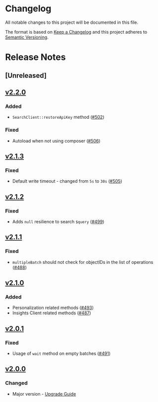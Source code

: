 # Changelog
All notable changes to this project will be documented in this file.

The format is based on [Keep a Changelog](http://keepachangelog.com/)
and this project adheres to [Semantic Versioning](http://semver.org/).

# Release Notes

## [Unreleased]

## [v2.2.0](https://github.com/algolia/algoliasearch-client-php/compare/2.1.3...2.2.0)

### Added
- `SearchClient::restoreApiKey` method ([#502](https://github.com/algolia/algoliasearch-client-php/pull/502))

### Fixed
- Autoload when not using composer ([#506](https://github.com/algolia/algoliasearch-client-php/pull/506))

## [v2.1.3](https://github.com/algolia/algoliasearch-client-php/compare/2.1.2...2.1.3)

### Fixed
- Default write timeout - changed from `5s` to `30s` ([#505](https://github.com/algolia/algoliasearch-client-php/pull/505))

## [v2.1.2](https://github.com/algolia/algoliasearch-client-php/compare/2.1.1...2.1.2)

### Fixed
- Adds `null` resilience to search `$query` ([#499](https://github.com/algolia/algoliasearch-client-php/pull/499))

## [v2.1.1](https://github.com/algolia/algoliasearch-client-php/compare/2.1.0...2.1.1)

### Fixed
- `multipleBatch` should not check for objectIDs in the list of operations ([#488](https://github.com/algolia/algoliasearch-client-php/pull/488))

## [v2.1.0](https://github.com/algolia/algoliasearch-client-php/compare/2.0.1...2.1.0)

### Added
- Personalization related methods ([#493](https://github.com/algolia/algoliasearch-client-php/pull/493))
- Insights Client related methods ([#487](https://github.com/algolia/algoliasearch-client-php/pull/487))

## [v2.0.1](https://github.com/algolia/algoliasearch-client-php/compare/2.0.0...2.0.1)

### Fixed
- Usage of `wait` method on empty batches ([#491](https://github.com/algolia/algoliasearch-client-php/pull/491))

## [v2.0.0](https://github.com/algolia/algoliasearch-client-php/compare/1.28.0...2.0.0)

### Changed
- Major version - [Upgrade Guide](https://github.com/algolia/algoliasearch-client-php/blob/2.0.0/docs/UPGRADE-from-v1-to-v2.md)
